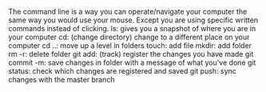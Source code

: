 The command line is a way you can operate/navigate your computer the same way you would use your mouse. Except you are using specific written commands instead of clicking.
ls: gives you a snapshot of where you are in your computer
cd: (change directory) change to a different place on your computer
cd ..: move up a level in folders
touch: add file
mkdir: add folder
rm -r: delete folder
git add: (track) register the changes you have made
git commit -m: save changes in folder with a message of what you've done
git status: check which changes are registered and saved
git push: sync changes with the master branch

